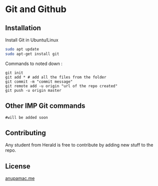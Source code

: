 # Git and Github

## Installation

Install Git in Ubuntu/Linux

```bash
sudo apt update
sudo apt-get install git 
```

Commands to noted down :
```
git init 
git add * # add all the files from the folder 
git commit -m "commit message"
git remote add -u origin "url of the repo created"
git push -u origin master
```



## Other IMP Git commands 

```
#will be added soon
```

## Contributing
Any student from Herald is free to contribute by adding new stuff to the repo.

## License

[anupamac.me](https://www.anupamac.me/)
